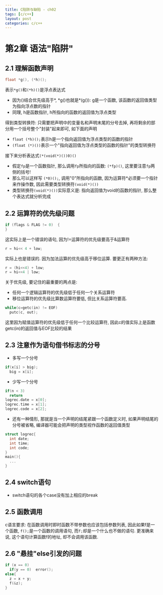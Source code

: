 ```yaml
---
title: C陷阱与缺陷 - ch02
tags: [c/c++]
layout: post
categories: c/c++
---
```


# 第2章 语法"陷阱"

## 2.1 理解函数声明

```c
float *g(), (*h)();
```
表示`*g()`和`(*h)()`是浮点表达式
* 因为()结合优先级高于\*, \*g()也就是\*(g()): g是一个函数, 该函数的返回值类型为指向浮点数的指针
* 同理, h是函数指针, h所指向的函数的返回值为浮点类型

得到类型转换符: 只需要把声明中的变量名和声明末尾的分号去掉, 再将剩余的部分用一个括号整个"封装"起来即可, 如下面的声明
* `float (*h)();`表示h是一个指向返回值为浮点类型的函数的指针
* `(float (*)())`表示一个"指向返回值为浮点类型的函数的指针"的类型转换符

接下来分析表达式`(*(void(*)())0)()`
* 假定`fp`是一个函数指针, 那么调用`fp`所指向的函数: `(*fp)()`, 这里要注意`fp`两侧的括号!
* 那么可以这样写 `(*0)();`, 调用"0"所指向的函数, 因为运算符*必须要一个指针来作操作数, 因此需要类型转换符`(void(*)())`
* 类型转换符`(void(*)())`实际意义是: 指向返回值为void的函数的指针, 那么整个表达式就分析完成

## 2.2 运算符的优先级问题

``` c
if (flags & FLAG != 0)  {
}
```
这实际上是一个错误的语句, 因为!=运算符的优先级要高于&运算符

``` c
r = hi<< 4 + low;
```
实际上也是错误的. 因为加法运算的优先级高于移位运算. 要更正有两种方法:
``` c
r = (hi<<4) + low;
r = hi<<4 | low;
```

关于优先级, 要记住的最重要的两点是:
* 任何一个逻辑运算符的优先级低于任何一个关系运算符
* 移位运算符的优先级比算数运算符要低, 但比关系运算符要高.

``` c
while(c=getc(in) != EOF)
  putc(c, out);
```
这里因为赋值运算符的优先级低于任何一个比较运算符, 因此c的值实际上是函数getc(in)的返回值与EOF比较的结果


## 2.3 注意作为语句借书标志的分号

* 多写一个分号
``` c
if(x[i] > big);
  big = x[i];
```
* 少写一个分号
``` c
if(n < 3)
  return
logrec.date = x[0];
logrec.time = x[1];
logrec.code = x[2];
```

* 还有一种情形, 那就是当一个声明的结尾紧跟一个函数定义时, 如果声明结尾的分号被省略, 编译器可能会把声明的类型视作函数的返回值类型
``` c
struct logrec{
  int date;
  int time;
  int code;
}
main(){
  ...
}
```

## 2.4 switch语句

* switch语句的各个case没有加上相应的break

## 2.5 函数调用

c语言要求: 在函数调用时即时函数不带参数也应该包括参数列表, 因此如果f是一个函数, `f();`是一个函数的调用语句, 而`f;`却是一个什么也不做的语句. 更准确来说, 这个语句计算函数f的地址, 却不会调用该函数.

## 2.6 "悬挂"else引发的问题

``` c
if (x == 0)
  if(y == 0)  error();
else{
  z = x + y;
  f(&z);
}
```
